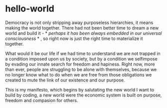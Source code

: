 # hello-world

Democracy is not only stripping away purposeless hierarchies, it means making the world together. There had not been better time to dream a new world and build it - * *perhaps it has been always embedded in our universal consciousness* * , so right now is just the right time to materialize it together.  

What would it be our life if we had time to understand we are not trapped in a condition imposed upon us by society, but by a condition we selfimpose by evading our innate search for freedom and hapiness. Right now, more than ever, people are struggling to be alone with themselves, because we no longer know what to do when we are free from those obligations we created to mute the link of our existence and our purpose.     

This is my manifesto, which begins by salutating the new world I want to build by coding, a new world were the economic system is built on purpose, freedom and compasion for others.    









